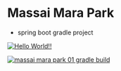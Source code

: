 # Massai Mara Park

+ spring boot gradle project

[![Hello World!!](https://github.com/ciocio97/massai_mara_park_gradle/actions/workflows/01helloworld.yaml/badge.svg)](https://github.com/ciocio97/massai_mara_park_gradle/actions/workflows/01helloworld.yaml)

[![massai mara park 01 gradle build](https://github.com/ciocio97/massai_mara_park_gradle/actions/workflows/02mmpark_gradle_build.yaml/badge.svg)](https://github.com/ciocio97/massai_mara_park_gradle/actions/workflows/02mmpark_gradle_build.yaml)